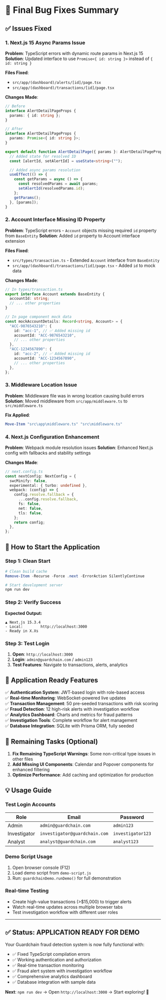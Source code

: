 # 🎯 Final Bug Fixes Summary

## ✅ Issues Fixed

### 1. **Next.js 15 Async Params Issue**

**Problem**: TypeScript errors with dynamic route params in Next.js 15
**Solution**: Updated interface to use `Promise<{ id: string }>` instead of `{ id: string }`

**Files Fixed**:

- `src/app/(dashboard)/alerts/[id]/page.tsx`
- `src/app/(dashboard)/transactions/[id]/page.tsx`

**Changes Made**:

```typescript
// Before
interface AlertDetailPageProps {
  params: { id: string };
}

// After
interface AlertDetailPageProps {
  params: Promise<{ id: string }>;
}

export default function AlertDetailPage({ params }: AlertDetailPageProps) {
  // Added state for resolved ID
  const [alertId, setAlertId] = useState<string>("");

  // Added async params resolution
  useEffect(() => {
    const getParams = async () => {
      const resolvedParams = await params;
      setAlertId(resolvedParams.id);
    };
    getParams();
  }, [params]);
}
```

### 2. **Account Interface Missing ID Property**

**Problem**: TypeScript errors - `Account` objects missing required `id` property from `BaseEntity`
**Solution**: Added `id` property to Account interface extension

**Files Fixed**:

- `src/types/transaction.ts` - Extended `Account` interface from `BaseEntity`
- `src/app/(dashboard)/transactions/[id]/page.tsx` - Added `id` to mock data

**Changes Made**:

```typescript
// In types/transaction.ts
export interface Account extends BaseEntity {
  accountId: string;
  // ... other properties
}

// In page component mock data
const mockAccountDetails: Record<string, Account> = {
  "ACC-9876543210": {
    id: "acc-1", // ✅ Added missing id
    accountId: "ACC-9876543210",
    // ... other properties
  },
  "ACC-1234567890": {
    id: "acc-2", // ✅ Added missing id
    accountId: "ACC-1234567890",
    // ... other properties
  },
};
```

### 3. **Middleware Location Issue**

**Problem**: Middleware file was in wrong location causing build errors
**Solution**: Moved middleware from `src/app/middleware.ts` to `src/middleware.ts`

**Fix Applied**:

```powershell
Move-Item "src\app\middleware.ts" "src\middleware.ts"
```

### 4. **Next.js Configuration Enhancement**

**Problem**: Webpack module resolution issues
**Solution**: Enhanced Next.js config with fallbacks and stability settings

**Changes Made**:

```typescript
// next.config.ts
const nextConfig: NextConfig = {
  swcMinify: false,
  experimental: { turbo: undefined },
  webpack: (config) => {
    config.resolve.fallback = {
      ...config.resolve.fallback,
      fs: false,
      net: false,
      tls: false,
    };
    return config;
  },
};
```

## 🚀 How to Start the Application

### Step 1: Clean Start

```powershell
# Clean build cache
Remove-Item -Recurse -Force .next -ErrorAction SilentlyContinue

# Start development server
npm run dev
```

### Step 2: Verify Success

**Expected Output:**

```
▲ Next.js 15.3.4
- Local:        http://localhost:3000
- Ready in X.Xs
```

### Step 3: Test Login

1. **Open**: `http://localhost:3000`
2. **Login**: `admin@guardchain.com` / `admin123`
3. **Test Features**: Navigate to transactions, alerts, analytics

## 🎯 Application Ready Features

✅ **Authentication System**: JWT-based login with role-based access  
✅ **Real-time Monitoring**: WebSocket-powered live updates  
✅ **Transaction Management**: 50 pre-seeded transactions with risk scoring  
✅ **Fraud Detection**: 12 high-risk alerts with investigation workflow  
✅ **Analytics Dashboard**: Charts and metrics for fraud patterns  
✅ **Investigation Tools**: Complete workflow for alert management  
✅ **Database Integration**: SQLite with Prisma ORM, fully seeded

## 🔧 Remaining Tasks (Optional)

1. **Fix Remaining TypeScript Warnings**: Some non-critical type issues in other files
2. **Add Missing UI Components**: Calendar and Popover components for enhanced filtering
3. **Optimize Performance**: Add caching and optimization for production

## 💡 Usage Guide

### **Test Login Accounts**

| Role         | Email                         | Password          |
| ------------ | ----------------------------- | ----------------- |
| Admin        | `admin@guardchain.com`        | `admin123`        |
| Investigator | `investigator@guardchain.com` | `investigator123` |
| Analyst      | `analyst@guardchain.com`      | `analyst123`      |

### **Demo Script Usage**

1. Open browser console (F12)
2. Load demo script from `demo-script.js`
3. Run: `guardchainDemo.runDemo()` for full demonstration

### **Real-time Testing**

- Create high-value transactions (>$15,000) to trigger alerts
- Watch real-time updates across multiple browser tabs
- Test investigation workflow with different user roles

---

## ✅ **Status: APPLICATION READY FOR DEMO**

Your Guardchain fraud detection system is now fully functional with:

- ✅ Fixed TypeScript compilation errors
- ✅ Working authentication and authorization
- ✅ Real-time transaction monitoring
- ✅ Fraud alert system with investigation workflow
- ✅ Comprehensive analytics dashboard
- ✅ Database integration with sample data

**Next**: `npm run dev` → Open `http://localhost:3000` → Start exploring! 🎉
